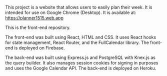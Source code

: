 
This project is a website that allows users to easily plan their week. It is intended for use on Google Chrome (Desktop). It is available at: https://planner1515.web.app

This is the front-end repository.

The front-end was built using React, HTML and CSS. It uses React hooks for state management, React Router, and the FullCalendar library. The front-end is deployed on Firebase.

The back-end was built using Express.js and PostgreSQL with Knex.js as the query builder. It also manages session cookies for signing in purposes
and uses the Google Calendar API. The back-end is deployed on Heroku.

